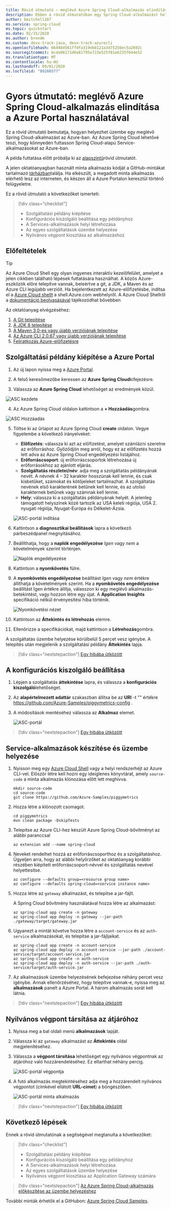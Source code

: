 ```yaml
---
title: Rövid útmutató – meglévő Azure Spring Cloud-alkalmazás elindítása a Azure Portal használatával
description: Ebben a rövid útmutatóban egy Spring Cloud-alkalmazást helyezhet üzembe az Azure Spring-felhőben a Azure Portal használatával.
author: bmitchell287
ms.service: spring-cloud
ms.topic: quickstart
ms.date: 02/15/2020
ms.author: brendm
ms.custom: devx-track-java, devx-track-azurecli
ms.openlocfilehash: 664984581ffdfa319ebb121a3475256ec5a2692c
ms.sourcegitcommit: bcda98171d6e81795e723e525f81e6235f044e52
ms.translationtype: MT
ms.contentlocale: hu-HU
ms.lasthandoff: 09/01/2020
ms.locfileid: "89260577"
---
```

# <a name="quickstart-launch-an-existing-azure-spring-cloud-application-using-the-azure-portal"></a>Gyors útmutató: meglévő Azure Spring Cloud-alkalmazás elindítása a Azure Portal használatával

Ez a rövid útmutató bemutatja, hogyan helyezhet üzembe egy meglévő Spring Cloud-alkalmazást az Azure-ban. Az Azure Spring Cloud lehetővé teszi, hogy könnyedén futtasson Spring Cloud-alapú Service-alkalmazásokat az Azure-ban. 

A példa futtatása előtt próbálja ki az [alapszintű](spring-cloud-quickstart.md)rövid útmutatót.

A jelen oktatóanyagban használt minta alkalmazás kódját a GitHub-mintákat tartalmazó [tárházban](https://github.com/Azure-Samples/PiggyMetrics)találja. Ha elkészült, a megadott minta alkalmazás elérhető lesz az interneten, és készen áll a Azure Portalon keresztül történő felügyeletre.

Ez a rövid útmutató a következőket ismerteti:

> [!div class="checklist"]
> * Szolgáltatási példány kiépítése
> * Konfigurációs kiszolgáló beállítása egy példányhoz
> * A Services-alkalmazások helyi létrehozása
> * Az egyes szolgáltatások üzembe helyezése
> * Nyilvános végpont kiosztása az alkalmazáshoz

## <a name="prerequisites"></a>Előfeltételek

>[!TIP]
> Az Azure Cloud Shell egy olyan ingyenes interaktív kezelőfelület, amelyet a jelen cikkben található lépések futtatására használhat.  A közös Azure-eszközök előre telepítve vannak, beleértve a git, a JDK, a Maven és az Azure CLI legújabb verzióit. Ha bejelentkezett az Azure-előfizetésbe, indítsa el a [Azure Cloud shellt](https://shell.azure.com) a shell.Azure.com webhelyről.  A Azure Cloud Shellről a [dokumentáció beolvasásával](../cloud-shell/overview.md) tájékozódhat bővebben

Az oktatóanyag elvégzéséhez:

1. [A Git telepítése](https://git-scm.com/)
2. [A JDK 8 telepítése](https://docs.microsoft.com/java/azure/jdk/?view=azure-java-stable)
3. [A Maven 3,0-es vagy újabb verziójának telepítése](https://maven.apache.org/download.cgi)
4. [Az Azure CLI 2.0.67 vagy újabb verziójának telepítése](https://docs.microsoft.com/cli/azure/install-azure-cli?view=azure-cli-latest)
5. [Feliratkozás Azure-előfizetésre](https://azure.microsoft.com/free/)

## <a name="provision-a-service-instance-on-the-azure-portal"></a>Szolgáltatási példány kiépítése a Azure Portal

1. Az új lapon nyissa meg a [Azure Portal](https://ms.portal.azure.com/). 

2. A felső keresőmezőbe keressen az **Azure Spring Cloud**kifejezésre.

3. Válassza az **Azure Spring Cloud** lehetőséget az eredmények közül.

 ![ASC kezdete](media/spring-cloud-quickstart-launch-app-portal/find-spring-cloud-start.png)

4. Az Azure Spring Cloud oldalon kattintson a **+ Hozzáadás**gombra.

 ![ASC Hozzáadás](media/spring-cloud-quickstart-launch-app-portal/spring-cloud-add.png)

5. Töltse ki az űrlapot az Azure Spring Cloud **create** oldalon.  Vegye figyelembe a következő irányelveket:
    - **Előfizetés**: válassza ki azt az előfizetést, amelyet számlázni szeretne az erőforráshoz.  Győződjön meg arról, hogy ez az előfizetés hozzá lett adva az Azure Spring Cloud engedélyezési listájához.
    - **Erőforráscsoport**: új erőforráscsoportok létrehozása új erőforrásokhoz az ajánlott eljárás.
    - **Szolgáltatás részletei/név**: adja meg a szolgáltatás példányának nevét.  A névnek 4 – 32 karakter hosszúnak kell lennie, és csak kisbetűket, számokat és kötőjeleket tartalmazhat.  A szolgáltatás nevének első karakterének betűnek kell lennie, és az utolsó karakternek betűnek vagy számnak kell lennie.
    - **Hely**: válassza ki a szolgáltatás példányának helyét. A jelenleg támogatott helyszínek közé tartozik az USA keleti régiója, USA 2. nyugati régiója, Nyugat-Európa és Délkelet-Ázsia.

    ![ASC-portál indítása](media/spring-cloud-quickstart-launch-app-portal/portal-start.png)

6. Kattintson a **diagnosztikai beállítások** lapra a következő párbeszédpanel megnyitásához.

7. Beállíthatja, hogy a **naplók engedélyezése** *Igen* vagy *nem* a követelmények szerint történjen.

    ![Naplók engedélyezése](media/spring-cloud-quickstart-launch-app-portal/diagnostic-setting.png)

8. Kattintson a **nyomkövetés** fülre.

9. A **nyomkövetés engedélyezése** beállítást *Igen* vagy *nem* értékre állíthatja a követelmények szerint.  Ha a **nyomkövetés engedélyezése** beállítást Igen értékre állítja, válasszon ki egy meglévő alkalmazás-betekintést, vagy hozzon létre egy újat. A **Application Insights** specifikáció nélkül érvényesítési hiba történik.


    ![Nyomkövetési nézet](media/spring-cloud-quickstart-launch-app-portal/tracing.png)

10. Kattintson az **Áttekintés és létrehozás** elemre.

11. Ellenőrizze a specifikációkat, majd kattintson a **Létrehozás**gombra.

A szolgáltatás üzembe helyezése körülbelül 5 percet vesz igénybe.  A telepítés után megjelenik a szolgáltatási példány **Áttekintés** lapja.

> [!div class="nextstepaction"]
> [Egy hibába ütközött](https://www.research.net/r/javae2e?tutorial=asc-portal-quickstart&step=provision)


## <a name="set-up-your-configuration-server"></a>A konfigurációs kiszolgáló beállítása

1. Lépjen a szolgáltatás **áttekintése** lapra, és válassza a **konfigurációs kiszolgáló**lehetőséget.

2. Az **alapértelmezett adattár** szakaszban állítsa be az **URI** -t "" értékre https://github.com/Azure-Samples/piggymetrics-config .

3. A módosítások mentéséhez válassza az **Alkalmaz** elemet.

    ![ASC-portál](media/spring-cloud-quickstart-launch-app-portal/portal-config.png)

> [!div class="nextstepaction"]
> [Egy hibába ütközött](https://www.research.net/r/javae2e?tutorial=asc-portal-quickstart&step=config-server)

## <a name="build-and-deploy-microservice-applications"></a>Service-alkalmazások készítése és üzembe helyezése

1. Nyisson meg egy [Azure Cloud Shell](https://shell.azure.com) vagy a helyi rendszerhéjt az Azure CLI-vel. Először létre kell hozni egy ideiglenes könyvtárat, amely `source-code` a minta alkalmazás klónozása előtt lett meghívva.

    ```console
    mkdir source-code
    cd source-code
    git clone https://github.com/Azure-Samples/piggymetrics
    ```

2. Hozza létre a klónozott csomagot.

    ```console
    cd piggymetrics
    mvn clean package -DskipTests
    ```

3. Telepítse az Azure CLI-hez készült Azure Spring Cloud-bővítményt az alábbi paranccsal

    ```azurecli
    az extension add --name spring-cloud
    ```

4. Neveket rendelhet hozzá az erőforráscsoporthoz és a szolgáltatáshoz. Ügyeljen arra, hogy az alábbi helyőrzőket az oktatóanyag korábbi részében kiépített erőforráscsoport-névvel és szolgáltatás nevével helyettesítse.

    ```azurecli
    az configure --defaults group=<resource group name>
    az configure --defaults spring-cloud=<service instance name>
    ```

5. Hozza létre az `gateway` alkalmazást, és telepítse a jar-fájlt.

    A Spring Cloud bővítmény használatával hozza létre az alkalmazást:

    ```azurecli
    az spring-cloud app create -n gateway
    az spring-cloud app deploy -n gateway --jar-path ./gateway/target/gateway.jar
    ```

6. Ugyanezt a mintát követve hozza létre a `account-service` és az `auth-service` alkalmazásokat, és telepítse a jar-fájljaikat.

    ```azurecli
    az spring-cloud app create -n account-service
    az spring-cloud app deploy -n account-service --jar-path ./account-service/target/account-service.jar
    az spring-cloud app create -n auth-service
    az spring-cloud app deploy -n auth-service --jar-path ./auth-service/target/auth-service.jar
    ```

7. Az alkalmazások üzembe helyezésének befejezése néhány percet vesz igénybe. Annak ellenőrzéséhez, hogy telepítve vannak-e, nyissa meg az **alkalmazások** panelt a Azure Portal. A három alkalmazás sorát kell látnia.

> [!div class="nextstepaction"]
> [Egy hibába ütközött](https://www.research.net/r/javae2e?tutorial=asc-portal-quickstart&step=deploy)

## <a name="assign-a-public-endpoint-to-gateway"></a>Nyilvános végpont társítása az átjáróhoz

1. Nyissa meg a bal oldali menü **alkalmazások** lapját.

2. Válassza ki az `gateway` alkalmazást az **Áttekintés** oldal megjelenítéséhez.

3. Válassza a **végpont társítása** lehetőséget egy nyilvános végpontnak az átjáróhoz való hozzárendeléséhez. Ez eltarthat néhány percig.

    ![ASC-portál végpontja](media/spring-cloud-quickstart-launch-app-portal/portal-endpoint.png)

4. A futó alkalmazás megtekintéséhez adja meg a hozzárendelt nyilvános végpontot (címkével ellátott **URL-címet**) a böngészőben.

    ![ASC-portál minta alkalmazás](media/spring-cloud-quickstart-launch-app-portal/sample-app.png)

> [!div class="nextstepaction"]
> [Egy hibába ütközött](https://www.research.net/r/javae2e?tutorial=asc-portal-quickstart&step=public-endpoint)

## <a name="next-steps"></a>Következő lépések

Ennek a rövid útmutatónak a segítségével megtanulta a következőket:

> [!div class="checklist"]
> * Szolgáltatási példány kiépítése
> * Konfigurációs kiszolgáló beállítása egy példányhoz
> * A Services-alkalmazások helyi létrehozása
> * Az egyes szolgáltatások üzembe helyezése
> * Nyilvános végpont kiosztása az Application Gateway számára

> [!div class="nextstepaction"]
> [Az Azure Spring Cloud-alkalmazás előkészítése az üzembe helyezéshez](spring-cloud-tutorial-prepare-app-deployment.md)

További minták érhetők el a GitHubon: [Azure Spring Cloud Samples](https://github.com/Azure-Samples/Azure-Spring-Cloud-Samples/tree/master/service-binding-cosmosdb-sql).
